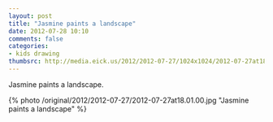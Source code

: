 ```yaml
---
layout: post
title: "Jasmine paints a landscape"
date: 2012-07-28 10:10
comments: false
categories: 
- kids drawing
thumbsrc: http://media.eick.us/2012/2012-07-27/1024x1024/2012-07-27at18.01.00.jpg
---
```

Jasmine paints a landscape.

{% photo /original/2012/2012-07-27/2012-07-27at18.01.00.jpg "Jasmine paints a landscape" %}


